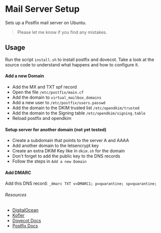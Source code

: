 # Mail Server Setup

Sets up a Postfix mail server on Ubuntu.

> Please let me know if you find any mistakes.


## Usage
Run the script `install.sh` to install postfix and dovecot.
Take a look at the source code to understand what happens and
how to configure it.

#### Add a new Domain
* Add the MX and TXT spf record
* Open the file `/etc/postfix/main.cf`
* Add the domain to `virtual_mailbox_domains`
* Add a new user to `/etc/postfix/users.passwd`
* Add the domain to the DKIM trusted list `/etc/opendkim/trusted`
* Add the domain to the Signing table `/etc/opendkim/signing.table`
* Reload postfix and opendkim

#### Setup server for another domain (not yet tested)
* Create a subdomain that points to the server A and AAAA
* Add another domain to the letsencrypt key
* Create an extra DKIM Key like in `dkim.sh` for the domain
* Don't forget to add the public key to the DNS records
* Follow the steps in `Add a new Domain`

#### Add DMARC
Add this DNS record: `_dmarc TXT v=DMARC1; p=quarantine; sp=quarantine;`


###### Resources

* [DigitalOcean](https://www.digitalocean.com/community/tutorials/how-to-install-and-configure-postfix-on-ubuntu-18-04)
* [Kofler](https://kofler.info/dkim-konfiguration-fuer-postfix/)
* [Dovecot Docs](https://wiki2.dovecot.org)
* [Postfix Docs](http://www.postfix.org/documentation.html)
